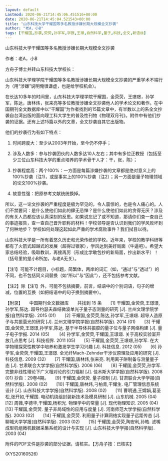 ```yaml
---
layout: default
Lastmod: 2020-06-21T14:45:06.451516+00:00
date: 2020-06-21T14:45:04.521543+00:00
title: "山东科技大学干耀国等多名教授涉嫌长期大规模全文抄袭"
author: "老A，小B"
tags: [干耀国,抄袭,荧荧,孙学军,学报,王璟,自然科学,量子,科技,全文,新语丝]
---
```


山东科技大学干耀国等多名教授涉嫌长期大规模全文抄袭

作者：老A，小B

方舟子博士并转山东科技大学校长：

山东科技大学理学院干耀国等多名教授涉嫌长期大规模全文抄袭的严重学术不端行为（用“涉嫌”说明俺很谦虚，也是给学校机会）。

在长达10多年的时间里，山东科技大学理学院干耀国，金荧荧，王璟璟，孙学军，陈达，唐林炜，张来亮等多位教授涉嫌全文抄袭他人的学术论文和著作。在中国期刊全文数据库中以“干耀国”为作者找到的15篇文章中，有半数以上的系全文抄袭自台湾出版的面向理工科大学生的普及性刊物《物理双月刊》。附件中有他们抄袭的证据。还有上述15篇以外的文章，全文抄袭自其它出版物。

他们的抄袭行为有如下特点：

1.   时间跨度大：至少从2003年开始，至今仍不停手；

2.   涉及人数多：参与抄袭团伙的人数多达10人左右；其中有多位正教授（包括至少三位山东科技大学的重点培养的学术骨干人才：干，张，陈）；

3.   抄袭程度高：两个100%：一方面是每篇涉嫌抄袭的文章都是绝对意义上的100%抄袭（注1)，或是事实上的100%抄袭（注2）；另一方面是量子物理领域的论文100%抄袭。

4.   故意性强：把原参考文献统统换掉。

所以，这一论文抄袭的严重程度是极为罕见的，令人震惊的，也是令人痛心的。人们不禁要问：是什么使他们如此的肆无忌惮？是什么使他们如此的贪得无厌？涉及的有关人员都应该认真深刻的反思。如果说忘记了或不知道，那请你们查一查自己的事迹报告，查一查自己晋升职称的材料！学校领导是否认识到我们的学风败坏到了何种地步？ 学校如何处理这起如此严重的学术腐败事件？我们拭目以待。

山东科技大学是一所有着悠久历史和光荣传统的学校。近年来，学校的教学科研等都有了火箭式超越式的发展（超得过银家），学风达到美好局面（牛逼吧）。希望大家总结经验，吸取教训，再接再厉（形成比学敢包抄的新局面，抄出新水平）！（括号里的是小B所加，与老A无关）。

【注1】可能不计题目，小标题，简繁体，两岸的词汇（如，“通过”与“透过”）的不同，也不包括同义词替换（如“所以”与“因此”），还不包括参考文献。

【注2】除【注1】外，可能不包括摘要，前言，结语中的个别词语，句子的增减，位置的互换（如把结语中的句子换到摘要中）。

【附录】　　中国期刊全文数据库　　共找到 15 条　　[1] 干耀国,金荧荧,王璟璟,孙学军,陈达.   超导约瑟夫森结微波单光子量子态测量的研究 [J]. 兰州文理学院学报(自然科学版). 2015 (01)　　[2] 干耀国,金荧荧,陈达,孙学军,王璟璟.   超导人造原子与共振萤光的研究 [J]. 兰州文理学院学报(自然科学版). 2014 (01)　　[3] 干耀国,金荧荧,王璟璟,孙学军,陈达.   基于半导体共振腔的量子位与量子网络构建 [J]. 量子电子学报. 2014 (05) 　　[4] 孙学军,金荧荧,干耀国,王璟璟.   关于高校实验室开放几点思考 [J]. 科技视界. 2011 (05)　　[5] 干耀国,金荧荧,王璟璟,孙学军.   在大学物理探究性教学中培养和激发学生学习兴趣 [J]. 科技信息. 2012 (05)　　[6] 孙学军,金荧荧,干耀国,王璟璟.   全光纤Mach-Zehnder干涉仪原理及应用的研究 [J]. 科技信息. 2009 (32)　　[7] 干耀国,唐林炜,张来亮.   利用离子阱制备与测量量子态 [J]. 甘肃联合大学学报(自然科学版). 2006 (06)　　[8] 干耀国,金荧荧,孙学军.   完整非线性理论下广义相对论的引力辐射 [J]. 佳木斯大学学报(自然科学版). 2008 (01) 抄自：29卷4期。　　[9] 干耀国,金荧荧.   量子控制 [J]. 甘肃联合大学学报(自然科学版). 2008 (02)　　[10] 干耀国,唐林炜,刁柏青,干耀生.   电厂管理信息系统设计 [J]. 山东科技大学学报(自然科学版). 2008 (02)　　[11] 曹明通,王嫦娟,葛圣松,张开如,干耀国.   电动机绕组封装新技术及模具研制 [J]. 山东机械. 2005 (04)　　[12] 周薇,李德华,干耀国,杨积光.   物理学中的常量 [J]. 现代物理知识. 2005 (04)　　[13] 干耀国,金荧荧.   量子非局域性的应用与度量 [J]. 河南师范大学学报(自然科学版). 2003 (02)　　[14] 干耀国,金荧荧.   利用量子计算网络实现量子远距传态 [J]. 聊城大学学报(自然科学版). 2003 (02)　　[15] 干耀国,金荧荧,陶安利,孙皓.   滤嘴成型机组微机数据采集系统的设计与实现 [J]. 山东科技大学学报(自然科学版). 2003 (04)

附件的PDF文件是抄袭的部分证据，请核实。【方舟子按：已核实】

(XYS20160526)

